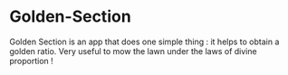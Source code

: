 # Golden-Section

Golden Section is an app that does one simple thing : it helps to obtain a golden ratio. Very useful to mow the lawn under the laws of divine proportion !
